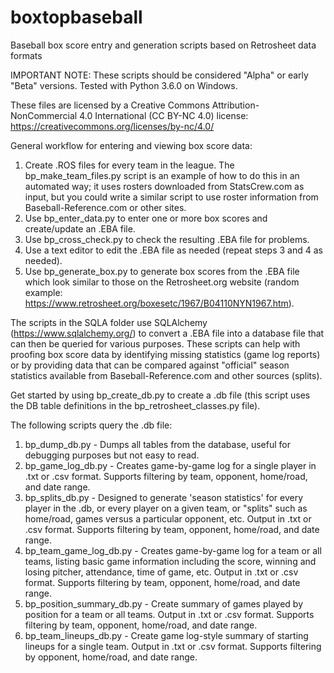 # boxtopbaseball
Baseball box score entry and generation scripts based on Retrosheet data formats

IMPORTANT NOTE: These scripts should be considered "Alpha" or early "Beta" versions. Tested with Python 3.6.0 on Windows.

These files are licensed by a Creative Commons Attribution-NonCommercial 4.0 International (CC BY-NC 4.0) license: https://creativecommons.org/licenses/by-nc/4.0/

General workflow for entering and viewing box score data:
1. Create .ROS files for every team in the league. The bp_make_team_files.py script is an example of how to do this in an automated way; it uses rosters downloaded from StatsCrew.com as input, but you could write a similar script to use roster information from Baseball-Reference.com or other sites.
2. Use bp_enter_data.py to enter one or more box scores and create/update an .EBA file.
3. Use bp_cross_check.py to check the resulting .EBA file for problems.
4. Use a text editor to edit the .EBA file as needed (repeat steps 3 and 4 as needed).
5. Use bp_generate_box.py to generate box scores from the .EBA file which look similar to those on the Retrosheet.org website (random example: https://www.retrosheet.org/boxesetc/1967/B04110NYN1967.htm).


The scripts in the SQLA folder use SQLAlchemy (https://www.sqlalchemy.org/) to convert a .EBA file into a database file that can then be queried for various purposes. These scripts can help with proofing box score data by identifying missing statistics (game log reports) or by providing data that can be compared against "official" season statistics available from Baseball-Reference.com and other sources (splits). 

Get started by using bp_create_db.py to create a .db file (this script uses the DB table definitions in the bp_retrosheet_classes.py file).

The following scripts query the .db file:
1. bp_dump_db.py - Dumps all tables from the database, useful for debugging purposes but not easy to read.
2. bp_game_log_db.py - Creates game-by-game log for a single player in .txt or .csv format. Supports filtering by team, opponent, home/road, and date range.
3. bp_splits_db.py - Designed to generate 'season statistics' for every player in the .db, or every player on a given team, or "splits" such as home/road, games versus a particular opponent, etc. Output in .txt or .csv format. Supports filtering by team, opponent, home/road, and date range.
4. bp_team_game_log_db.py - Creates game-by-game log for a team or all teams, listing basic game information including the score, winning and losing pitcher, attendance, time of game, etc. Output in .txt or .csv format. Supports filtering by team, opponent, home/road, and date range.
5. bp_position_summary_db.py - Create summary of games played by position for a team or all teams. Output in .txt or .csv format. Supports filtering by team, opponent, home/road, and date range.
6. bp_team_lineups_db.py - Create game log-style summary of starting lineups for a single team. Output in .txt or .csv format. Supports filtering by opponent, home/road, and date range.
